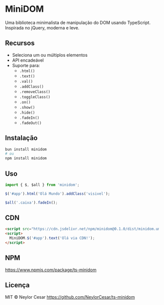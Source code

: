 # MiniDOM

Uma biblioteca minimalista de manipulação do DOM usando TypeScript. Inspirada no jQuery, moderna e leve.

## Recursos

- Seleciona um ou múltiplos elementos
- API encadeável
- Suporte para:
  - `.html()`
  - `.text()`
  - `.val()`
  - `.addClass()`
  - `.removeClass()`
  - `.toggleClass()`
  - `.on()`
  - `.show()`
  - `.hide()`
  - `.fadeIn()`
  - `.fadeOut()`

## Instalação

```bash
bun install minidom
# ou
npm install minidom
```

## Uso

```ts
import { $, $all } from 'minidom';

$('#app').html('Olá Mundo').addClass('visivel');

$all('.caixa').fadeIn();
```

## CDN

```html
<script src="https://cdn.jsdelivr.net/npm/minidom@0.1.0/dist/minidom.umd.min.js"></script>
<script>
  MiniDOM.$('#app').text('Olá via CDN!');
</script>
```

## NPM
https://www.npmjs.com/package/ts-minidom

## Licença

MIT © Neylor Cesar
https://github.com/NeylorCesar/ts-minidom